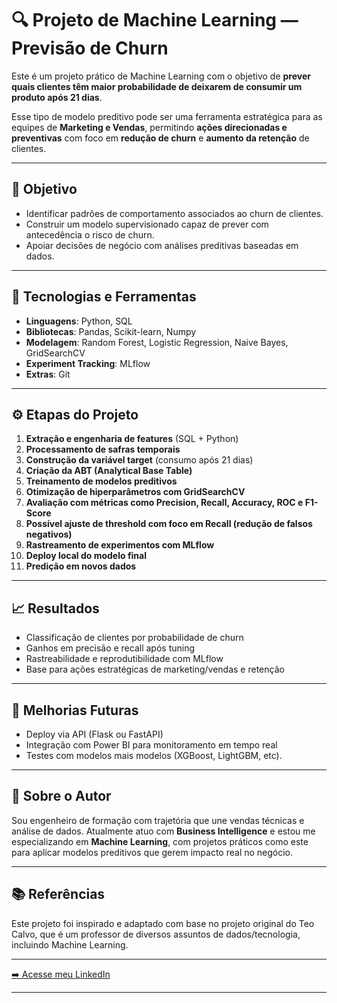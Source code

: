 
# 🔍 Projeto de Machine Learning — Previsão de Churn

Este é um projeto prático de Machine Learning com o objetivo de **prever quais clientes têm maior probabilidade de deixarem de consumir um produto após 21 dias**.

Esse tipo de modelo preditivo pode ser uma ferramenta estratégica para as equipes de **Marketing e Vendas**, permitindo **ações direcionadas e preventivas** com foco em **redução de churn** e **aumento da retenção** de clientes.

---

## 🎯 Objetivo

- Identificar padrões de comportamento associados ao churn de clientes.
- Construir um modelo supervisionado capaz de prever com antecedência o risco de churn.
- Apoiar decisões de negócio com análises preditivas baseadas em dados.

---

## 🧰 Tecnologias e Ferramentas

- **Linguagens**: Python, SQL  
- **Bibliotecas**: Pandas, Scikit-learn, Numpy
- **Modelagem**: Random Forest, Logistic Regression, Naive Bayes, GridSearchCV  
- **Experiment Tracking**: MLflow  
- **Extras**: Git

---

## ⚙️ Etapas do Projeto

1. **Extração e engenharia de features** (SQL + Python)
2. **Processamento de safras temporais**
3. **Construção da variável target** (consumo após 21 dias)
4. **Criação da ABT (Analytical Base Table)**
5. **Treinamento de modelos preditivos**
6. **Otimização de hiperparâmetros com GridSearchCV**
7. **Avaliação com métricas como Precision, Recall, Accuracy, ROC e F1-Score**
8. **Possível ajuste de threshold com foco em Recall (redução de falsos negativos)**
9. **Rastreamento de experimentos com MLflow**
10. **Deploy local do modelo final**
11. **Predição em novos dados**

---

## 📈 Resultados

- Classificação de clientes por probabilidade de churn
- Ganhos em precisão e recall após tuning
- Rastreabilidade e reprodutibilidade com MLflow
- Base para ações estratégicas de marketing/vendas e retenção

---

## 🚀 Melhorias Futuras

- Deploy via API (Flask ou FastAPI)
- Integração com Power BI para monitoramento em tempo real
- Testes com modelos mais modelos (XGBoost, LightGBM, etc).

---

## 🧠 Sobre o Autor

Sou engenheiro de formação com trajetória que une vendas técnicas e análise de dados. Atualmente atuo com **Business Intelligence** e estou me especializando em **Machine Learning**, com projetos práticos como este para aplicar modelos preditivos que gerem impacto real no negócio.

---

## 📚 Referências

Este projeto foi inspirado e adaptado com base no projeto original do Teo Calvo, que é um professor de diversos assuntos de dados/tecnologia, incluindo Machine Learning.

---

[➡️ Acesse meu LinkedIn](https://www.linkedin.com/in/leonardo-de-mattos-ramos-252433199/)

---


